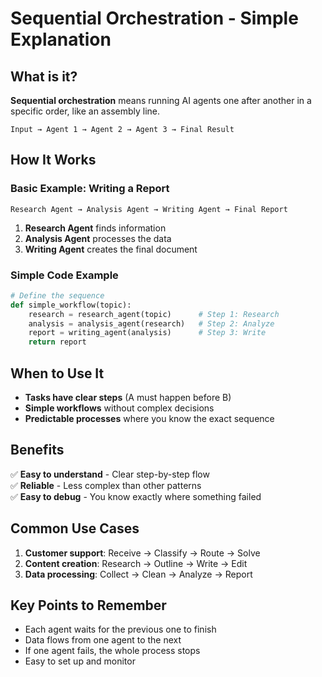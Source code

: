 # Sequential Orchestration - Simple Explanation

## What is it?
**Sequential orchestration** means running AI agents one after another in a specific order, like an assembly line.

```
Input → Agent 1 → Agent 2 → Agent 3 → Final Result
```

## How It Works

### Basic Example: Writing a Report
```
Research Agent → Analysis Agent → Writing Agent → Final Report
```

1. **Research Agent** finds information
2. **Analysis Agent** processes the data
3. **Writing Agent** creates the final document

### Simple Code Example
```python
# Define the sequence
def simple_workflow(topic):
    research = research_agent(topic)      # Step 1: Research
    analysis = analysis_agent(research)   # Step 2: Analyze
    report = writing_agent(analysis)      # Step 3: Write
    return report
```

## When to Use It
- **Tasks have clear steps** (A must happen before B)
- **Simple workflows** without complex decisions
- **Predictable processes** where you know the exact sequence

## Benefits
✅ **Easy to understand** - Clear step-by-step flow  
✅ **Reliable** - Less complex than other patterns  
✅ **Easy to debug** - You know exactly where something failed  

## Common Use Cases
1. **Customer support**: Receive → Classify → Route → Solve
2. **Content creation**: Research → Outline → Write → Edit
3. **Data processing**: Collect → Clean → Analyze → Report

## Key Points to Remember
- Each agent waits for the previous one to finish
- Data flows from one agent to the next
- If one agent fails, the whole process stops
- Easy to set up and monitor
